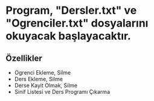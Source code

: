 # Program, "Dersler.txt" ve "Ogrenciler.txt" dosyalarını okuyacak başlayacaktır.

## Özellikler

* Ogrenci Ekleme, Silme
* Ders Ekleme, Silme
* Derse Kayit Olmak, Silme
* Sinif Listesi ve Ders Programı Çıkarma
